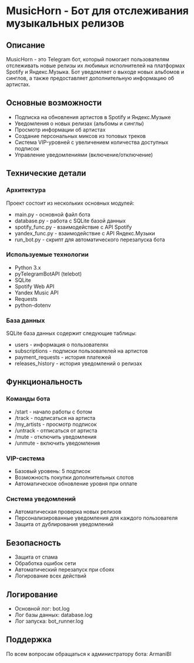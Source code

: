 # MusicHorn - Бот для отслеживания музыкальных релизов

## Описание
MusicHorn - это Telegram бот, который помогает пользователям отслеживать новые релизы их любимых исполнителей на платформах Spotify и Яндекс.Музыка. Бот уведомляет о выходе новых альбомов и синглов, а также предоставляет дополнительную информацию об артистах.

## Основные возможности
- Подписка на обновления артистов в Spotify и Яндекс.Музыке
- Уведомления о новых релизах (альбомы и синглы)
- Просмотр информации об артистах
- Создание персональных миксов из топовых треков
- Система VIP-уровней с увеличением количества доступных подписок
- Управление уведомлениями (включение/отключение)

## Технические детали

### Архитектура
Проект состоит из нескольких основных модулей:
- main.py - основной файл бота
- database.py - работа с SQLite базой данных
- spotify_func.py - взаимодействие с API Spotify
- yandex_func.py - взаимодействие с API Яндекс.Музыки
- run_bot.py - скрипт для автоматического перезапуска бота

### Используемые технологии
- Python 3.x
- pyTelegramBotAPI (telebot)
- SQLite
- Spotify Web API
- Yandex Music API
- Requests
- python-dotenv

### База данных
SQLite база данных содержит следующие таблицы:
- users - информация о пользователях
- subscriptions - подписки пользователей на артистов
- payment_requests - история платежей
- releases_history - история уведомлений о релизах

## Функциональность

### Команды бота
- /start - начало работы с ботом
- /track - подписаться на артиста
- /my_artists - просмотр подписок
- /untrack - отписаться от артиста
- /mute - отключить уведомления
- /unmute - включить уведомления

### VIP-система
- Базовый уровень: 5 подписок
- Возможность покупки дополнительных слотов
- Автоматическое обновление уровня при оплате

### Система уведомлений
- Автоматическая проверка новых релизов
- Персонализированные уведомления для каждого пользователя
- Защита от дублирования уведомлений

## Безопасность
- Защита от спама
- Обработка ошибок сети
- Автоматический перезапуск при сбоях
- Логирование всех действий

## Логирование
- Основной лог: bot.log
- Лог базы данных: database.log
- Лог запуска: bot_runner.log

## Поддержка
По всем вопросам обращаться к администратору бота: ArmaniBl
